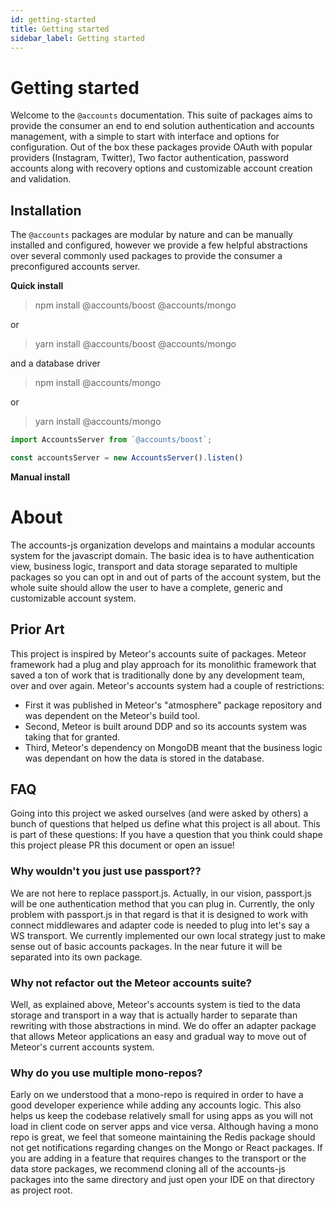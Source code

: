 ```yaml
---
id: getting-started
title: Getting started
sidebar_label: Getting started
---
```


# Getting started

Welcome to the `@accounts` documentation. This suite of packages aims to provide the consumer an end to end solution authentication and accounts management, with a simple to start with interface and options for configuration. Out of the box these packages provide OAuth with popular providers (Instagram, Twitter), Two factor authentication, password accounts along with recovery options and customizable account creation and validation.

## Installation

The `@accounts` packages are modular by nature and can be manually installed and configured, however we provide a few helpful abstractions over several commonly used packages to provide the consumer a preconfigured accounts server.

**Quick install**

> npm install @accounts/boost @accounts/mongo

or

> yarn install @accounts/boost @accounts/mongo

and a database driver

> npm install @accounts/mongo

or

> yarn install @accounts/mongo

```javascript
import AccountsServer from `@accounts/boost`;

const accountsServer = new AccountsServer().listen()
```

**Manual install**

# About

The accounts-js organization develops and maintains a modular accounts system
for the javascript domain. The basic idea is to have authentication view,
business logic, transport and data storage separated to multiple packages so you
can opt in and out of parts of the account system, but the whole suite should
allow the user to have a complete, generic and customizable account system.

## Prior Art

This project is inspired by Meteor's accounts suite of packages. Meteor
framework had a plug and play approach for its monolithic framework that saved a
ton of work that is traditionally done by any development team, over and over
again. Meteor's accounts system had a couple of restrictions:

- First it was published in Meteor's "atmosphere" package repository and was
  dependent on the Meteor's build tool.
- Second, Meteor is built around DDP and so its accounts system was taking that
  for granted.
- Third, Meteor's dependency on MongoDB meant that the business logic was
  dependant on how the data is stored in the database.

## FAQ

Going into this project we asked ourselves (and were asked by others) a bunch of
questions that helped us define what this project is all about. This is part of
these questions: If you have a question that you think could shape this
project please PR this document or open an issue!

### Why wouldn't you just use passport??

We are not here to replace passport.js. Actually, in our vision, passport.js
will be one authentication method that you can plug in. Currently, the only
problem with passport.js in that regard is that it is designed to work with
connect middlewares and adapter code is needed to plug into let's say a WS
transport. We currently implemented our own local strategy just to make sense
out of basic accounts packages. In the near future it will be separated into its
own package.

### Why not refactor out the Meteor accounts suite?

Well, as explained above, Meteor's accounts system is tied to the data storage
and transport in a way that is actually harder to separate than rewriting with
those abstractions in mind. We do offer an adapter package that allows Meteor
applications an easy and gradual way to move out of Meteor's current accounts
system.

### Why do you use multiple mono-repos?

Early on we understood that a mono-repo is required in order to have a good
developer experience while adding any accounts logic. This also helps us keep the
codebase relatively small for using apps as you will not load in client code on
server apps and vice versa. Although having a mono repo is great, we feel that
someone maintaining the Redis package should not get notifications regarding
changes on the Mongo or React packages. If you are adding in a
feature that requires changes to the transport or the data store packages, we
recommend cloning all of the accounts-js packages into the same directory and just
open your IDE on that directory as project root.
